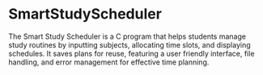 # SmartStudyScheduler
The Smart Study Scheduler is a C program that helps students manage study routines by inputting subjects, allocating time slots, and displaying schedules. It saves plans for reuse, featuring a user friendly interface, file handling, and error management for effective time planning.

